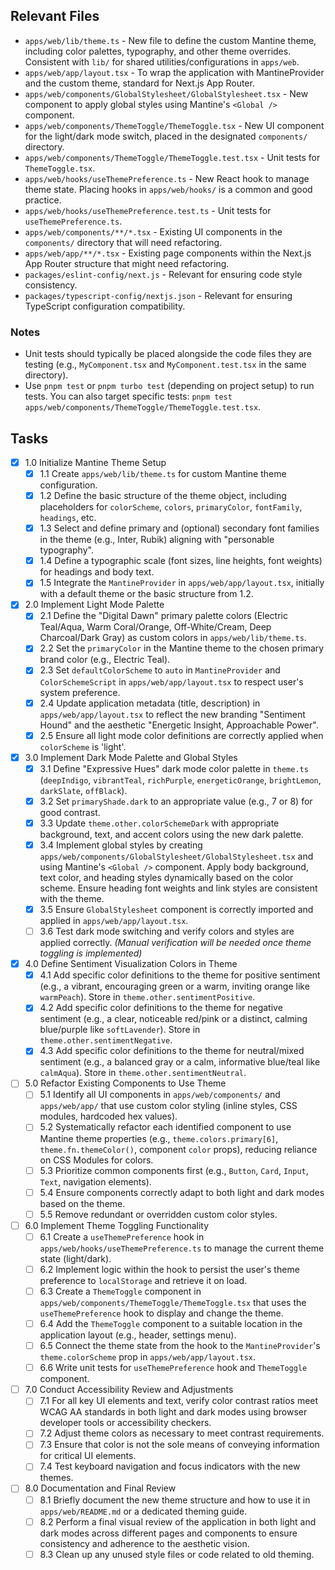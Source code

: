 ## Relevant Files

- `apps/web/lib/theme.ts` - New file to define the custom Mantine theme, including color palettes, typography, and other theme overrides. Consistent with `lib/` for shared utilities/configurations in `apps/web`.
- `apps/web/app/layout.tsx` - To wrap the application with MantineProvider and the custom theme, standard for Next.js App Router.
- `apps/web/components/GlobalStylesheet/GlobalStylesheet.tsx` - New component to apply global styles using Mantine's `<Global />` component.
- `apps/web/components/ThemeToggle/ThemeToggle.tsx` - New UI component for the light/dark mode switch, placed in the designated `components/` directory.
- `apps/web/components/ThemeToggle/ThemeToggle.test.tsx` - Unit tests for `ThemeToggle.tsx`.
- `apps/web/hooks/useThemePreference.ts` - New React hook to manage theme state. Placing hooks in `apps/web/hooks/` is a common and good practice.
- `apps/web/hooks/useThemePreference.test.ts` - Unit tests for `useThemePreference.ts`.
- `apps/web/components/**/*.tsx` - Existing UI components in the `components/` directory that will need refactoring.
- `apps/web/app/**/*.tsx` - Existing page components within the Next.js App Router structure that might need refactoring.
- `packages/eslint-config/next.js` - Relevant for ensuring code style consistency.
- `packages/typescript-config/nextjs.json` - Relevant for ensuring TypeScript configuration compatibility.

### Notes

- Unit tests should typically be placed alongside the code files they are testing (e.g., `MyComponent.tsx` and `MyComponent.test.tsx` in the same directory).
- Use `pnpm test` or `pnpm turbo test` (depending on project setup) to run tests. You can also target specific tests: `pnpm test apps/web/components/ThemeToggle/ThemeToggle.test.tsx`.

## Tasks

- [x] 1.0 Initialize Mantine Theme Setup
  - [x] 1.1 Create `apps/web/lib/theme.ts` for custom Mantine theme configuration.
  - [x] 1.2 Define the basic structure of the theme object, including placeholders for `colorScheme`, `colors`, `primaryColor`, `fontFamily`, `headings`, etc.
  - [x] 1.3 Select and define primary and (optional) secondary font families in the theme (e.g., Inter, Rubik) aligning with "personable typography".
  - [x] 1.4 Define a typographic scale (font sizes, line heights, font weights) for headings and body text.
  - [x] 1.5 Integrate the `MantineProvider` in `apps/web/app/layout.tsx`, initially with a default theme or the basic structure from 1.2.
- [x] 2.0 Implement Light Mode Palette
  - [x] 2.1 Define the "Digital Dawn" primary palette colors (Electric Teal/Aqua, Warm Coral/Orange, Off-White/Cream, Deep Charcoal/Dark Gray) as custom colors in `apps/web/lib/theme.ts`.
  - [x] 2.2 Set the `primaryColor` in the Mantine theme to the chosen primary brand color (e.g., Electric Teal).
  - [x] 2.3 Set `defaultColorScheme` to `auto` in `MantineProvider` and `ColorSchemeScript` in `apps/web/app/layout.tsx` to respect user's system preference.
  - [x] 2.4 Update application metadata (title, description) in `apps/web/app/layout.tsx` to reflect the new branding "Sentiment Hound" and the aesthetic "Energetic Insight, Approachable Power".
  - [x] 2.5 Ensure all light mode color definitions are correctly applied when `colorScheme` is 'light'.
- [x] 3.0 Implement Dark Mode Palette and Global Styles
  - [x] 3.1 Define "Expressive Hues" dark mode color palette in `theme.ts` (`deepIndigo`, `vibrantTeal`, `richPurple`, `energeticOrange`, `brightLemon`, `darkSlate`, `offBlack`).
  - [x] 3.2 Set `primaryShade.dark` to an appropriate value (e.g., 7 or 8) for good contrast.
  - [x] 3.3 Update `theme.other.colorSchemeDark` with appropriate background, text, and accent colors using the new dark palette.
  - [x] 3.4 Implement global styles by creating `apps/web/components/GlobalStylesheet/GlobalStylesheet.tsx` and using Mantine's `<Global />` component. Apply body background, text color, and heading styles dynamically based on the color scheme. Ensure heading font weights and link styles are consistent with the theme.
  - [x] 3.5 Ensure `GlobalStylesheet` component is correctly imported and applied in `apps/web/app/layout.tsx`.
  - [ ] 3.6 Test dark mode switching and verify colors and styles are applied correctly. _(Manual verification will be needed once theme toggling is implemented)_
- [x] 4.0 Define Sentiment Visualization Colors in Theme
  - [x] 4.1 Add specific color definitions to the theme for positive sentiment (e.g., a vibrant, encouraging green or a warm, inviting orange like `warmPeach`). Store in `theme.other.sentimentPositive`.
  - [x] 4.2 Add specific color definitions to the theme for negative sentiment (e.g., a clear, noticeable red/pink or a distinct, calming blue/purple like `softLavender`). Store in `theme.other.sentimentNegative`.
  - [x] 4.3 Add specific color definitions to the theme for neutral/mixed sentiment (e.g., a balanced gray or a calm, informative blue/teal like `calmAqua`). Store in `theme.other.sentimentNeutral`.
- [ ] 5.0 Refactor Existing Components to Use Theme
  - [ ] 5.1 Identify all UI components in `apps/web/components/` and `apps/web/app/` that use custom color styling (inline styles, CSS modules, hardcoded hex values).
  - [ ] 5.2 Systematically refactor each identified component to use Mantine theme properties (e.g., `theme.colors.primary[6]`, `theme.fn.themeColor()`, component `color` props), reducing reliance on CSS Modules for colors.
  - [ ] 5.3 Prioritize common components first (e.g., `Button`, `Card`, `Input`, `Text`, navigation elements).
  - [ ] 5.4 Ensure components correctly adapt to both light and dark modes based on the theme.
  - [ ] 5.5 Remove redundant or overridden custom color styles.
- [ ] 6.0 Implement Theme Toggling Functionality
  - [ ] 6.1 Create a `useThemePreference` hook in `apps/web/hooks/useThemePreference.ts` to manage the current theme state (light/dark).
  - [ ] 6.2 Implement logic within the hook to persist the user's theme preference to `localStorage` and retrieve it on load.
  - [ ] 6.3 Create a `ThemeToggle` component in `apps/web/components/ThemeToggle/ThemeToggle.tsx` that uses the `useThemePreference` hook to display and change the theme.
  - [ ] 6.4 Add the `ThemeToggle` component to a suitable location in the application layout (e.g., header, settings menu).
  - [ ] 6.5 Connect the theme state from the hook to the `MantineProvider`'s `theme.colorScheme` prop in `apps/web/app/layout.tsx`.
  - [ ] 6.6 Write unit tests for `useThemePreference` hook and `ThemeToggle` component.
- [ ] 7.0 Conduct Accessibility Review and Adjustments
  - [ ] 7.1 For all key UI elements and text, verify color contrast ratios meet WCAG AA standards in both light and dark modes using browser developer tools or accessibility checkers.
  - [ ] 7.2 Adjust theme colors as necessary to meet contrast requirements.
  - [ ] 7.3 Ensure that color is not the sole means of conveying information for critical UI elements.
  - [ ] 7.4 Test keyboard navigation and focus indicators with the new themes.
- [ ] 8.0 Documentation and Final Review
  - [ ] 8.1 Briefly document the new theme structure and how to use it in `apps/web/README.md` or a dedicated theming guide.
  - [ ] 8.2 Perform a final visual review of the application in both light and dark modes across different pages and components to ensure consistency and adherence to the aesthetic vision.
  - [ ] 8.3 Clean up any unused style files or code related to old theming.
